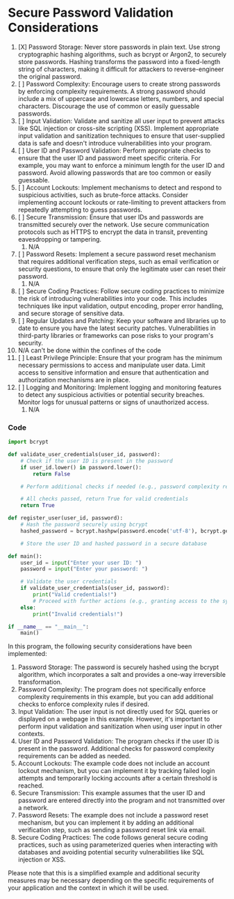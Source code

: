 # Secure Password Validation Considerations

1. [X] Password Storage: Never store passwords in plain text. Use strong cryptographic hashing algorithms, such as bcrypt or Argon2, to securely store passwords. Hashing transforms the password into a fixed-length string of characters, making it difficult for attackers to reverse-engineer the original password.
2. [ ] Password Complexity: Encourage users to create strong passwords by enforcing complexity requirements. A strong password should include a mix of uppercase and lowercase letters, numbers, and special characters. Discourage the use of common or easily guessable passwords.
3. [ ] Input Validation: Validate and sanitize all user input to prevent attacks like SQL injection or cross-site scripting (XSS). Implement appropriate input validation and sanitization techniques to ensure that user-supplied data is safe and doesn't introduce vulnerabilities into your program.
4. [ ] User ID and Password Validation: Perform appropriate checks to ensure that the user ID and password meet specific criteria. For example, you may want to enforce a minimum length for the user ID and password. Avoid allowing passwords that are too common or easily guessable.
5. [ ] Account Lockouts: Implement mechanisms to detect and respond to suspicious activities, such as brute-force attacks. Consider implementing account lockouts or rate-limiting to prevent attackers from repeatedly attempting to guess passwords.
6. [ ] Secure Transmission: Ensure that user IDs and passwords are transmitted securely over the network. Use secure communication protocols such as HTTPS to encrypt the data in transit, preventing eavesdropping or tampering.
   1. N/A
7. [ ] Password Resets: Implement a secure password reset mechanism that requires additional verification steps, such as email verification or security questions, to ensure that only the legitimate user can reset their password.
   1. N/A
8. [ ] Secure Coding Practices: Follow secure coding practices to minimize the risk of introducing vulnerabilities into your code. This includes techniques like input validation, output encoding, proper error handling, and secure storage of sensitive data.
9.  [ ] Regular Updates and Patching: Keep your software and libraries up to date to ensure you have the latest security patches. Vulnerabilities in third-party libraries or frameworks can pose risks to your program's security.
   1. N/A can't be done within the confines of the code
10. [ ] Least Privilege Principle: Ensure that your program has the minimum necessary permissions to access and manipulate user data. Limit access to sensitive information and ensure that authentication and authorization mechanisms are in place.
11. [ ] Logging and Monitoring: Implement logging and monitoring features to detect any suspicious activities or potential security breaches. Monitor logs for unusual patterns or signs of unauthorized access.
    1. N/A

### Code

```python
import bcrypt

def validate_user_credentials(user_id, password):
    # Check if the user ID is present in the password
    if user_id.lower() in password.lower():
        return False

    # Perform additional checks if needed (e.g., password complexity requirements)

    # All checks passed, return True for valid credentials
    return True

def register_user(user_id, password):
    # Hash the password securely using bcrypt
    hashed_password = bcrypt.hashpw(password.encode('utf-8'), bcrypt.gensalt())

    # Store the user ID and hashed password in a secure database

def main():
    user_id = input("Enter your user ID: ")
    password = input("Enter your password: ")

    # Validate the user credentials
    if validate_user_credentials(user_id, password):
        print("Valid credentials!")
        # Proceed with further actions (e.g., granting access to the system)
    else:
        print("Invalid credentials!")

if __name__ == "__main__":
    main()

```

In this program, the following security considerations have been implemented:

1. Password Storage: The password is securely hashed using the bcrypt algorithm, which incorporates a salt and provides a one-way irreversible transformation.
2. Password Complexity: The program does not specifically enforce complexity requirements in this example, but you can add additional checks to enforce complexity rules if desired.
3. Input Validation: The user input is not directly used for SQL queries or displayed on a webpage in this example. However, it's important to perform input validation and sanitization when using user input in other contexts.
4. User ID and Password Validation: The program checks if the user ID is present in the password. Additional checks for password complexity requirements can be added as needed.
5. Account Lockouts: The example code does not include an account lockout mechanism, but you can implement it by tracking failed login attempts and temporarily locking accounts after a certain threshold is reached.
6. Secure Transmission: This example assumes that the user ID and password are entered directly into the program and not transmitted over a network.
7. Password Resets: The example does not include a password reset mechanism, but you can implement it by adding an additional verification step, such as sending a password reset link via email.
8. Secure Coding Practices: The code follows general secure coding practices, such as using parameterized queries when interacting with databases and avoiding potential security vulnerabilities like SQL injection or XSS.

Please note that this is a simplified example and additional security measures may be necessary depending on the specific requirements of your application and the context in which it will be used.

